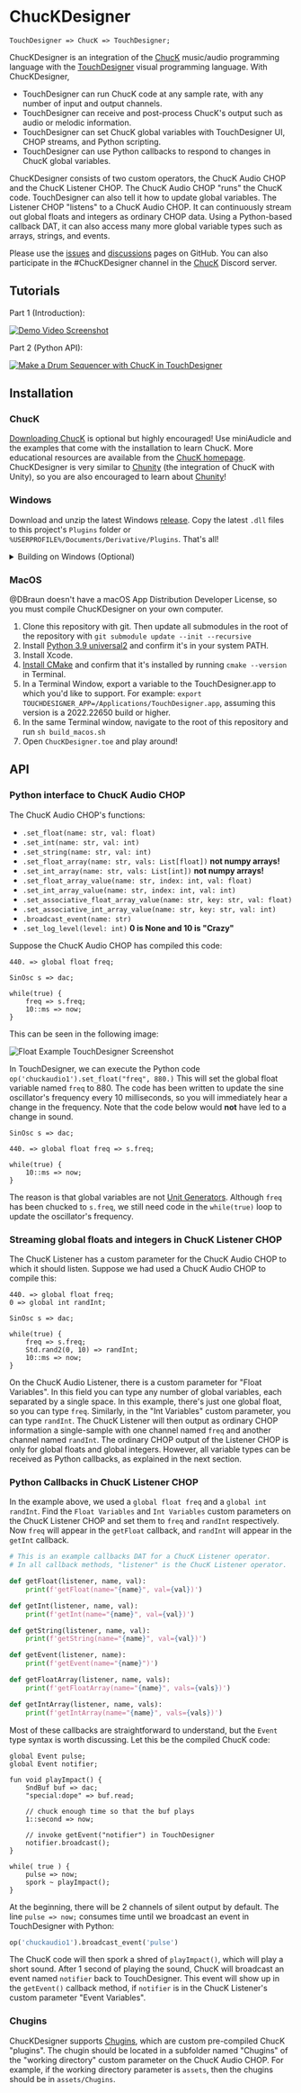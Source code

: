 # ChucKDesigner

`TouchDesigner => ChucK => TouchDesigner;`

ChucKDesigner is an integration of the [ChucK](https://chuck.stanford.edu/) music/audio programming language with the [TouchDesigner](https://derivative.ca) visual programming language. With ChucKDesigner,
* TouchDesigner can run ChucK code at any sample rate, with any number of input and output channels.
* TouchDesigner can receive and post-process ChucK's output such as audio or melodic information.
* TouchDesigner can set ChucK global variables with TouchDesigner UI, CHOP streams, and Python scripting.
* TouchDesigner can use Python callbacks to respond to changes in ChucK global variables.

ChucKDesigner consists of two custom operators, the ChucK Audio CHOP and the ChucK Listener CHOP. The ChucK Audio CHOP "runs" the ChucK code. TouchDesigner can also tell it how to update global variables. The Listener CHOP "listens" to a ChucK Audio CHOP. It can continuously stream out global floats and integers as ordinary CHOP data. Using a Python-based callback DAT, it can also access many more global variable types such as arrays, strings, and events.

Please use the [issues](https://github.com/DBraun/ChucKDesigner/issues) and [discussions](https://github.com/DBraun/ChucKDesigner/discussions) pages on GitHub. You can also participate in the #ChucKDesigner channel in the [ChucK](https://chuck.stanford.edu/) Discord server.

## Tutorials

Part 1 (Introduction):

[![Demo Video Screenshot](https://img.youtube.com/vi/TmJQh1lWXso/0.jpg)](https://www.youtube.com/watch?v=TmJQh1lWXso "ChucKDesigner - Music Programming in TouchDesigner")

Part 2 (Python API):

[![Make a Drum Sequencer with ChucK in TouchDesigner](https://img.youtube.com/vi/U34PyL_zMJ0/0.jpg)](https://www.youtube.com/watch?v=U34PyL_zMJ0 "Make a Drum Sequencer with ChucK in TouchDesigner")

## Installation

### ChucK

[Downloading ChucK](https://chuck.stanford.edu/release/) is optional but highly encouraged! Use miniAudicle and the examples that come with the installation to learn ChucK. More educational resources are available from the [ChucK homepage](https://chuck.stanford.edu/). ChucKDesigner is very similar to [Chunity](https://chuck.stanford.edu/chunity/) (the integration of ChucK with Unity), so you are also encouraged to learn about [Chunity](https://github.com/ccrma/chunity/)!

### Windows

Download and unzip the latest Windows [release](https://github.com/DBraun/ChucKDesigner/releases). Copy the latest `.dll` files to this project's `Plugins` folder or `%USERPROFILE%/Documents/Derivative/Plugins`. That's all!

<details>
<summary>Building on Windows (Optional)</summary>
<br>
Clone this repository with git. Then update all submodules in the root of the repository with <code>git submodule update --init --recursive</code>.
<br>
Install <a href="https://www.python.org/downloads/release/python-3910/">Python 3.9</a> to <code>C:/Python39/</code> and confirm it's in your system PATH.
<br>
Install CMake and confirm that it's installed by running <code>cmake --version</code> in a command prompt.
<br>
Then in this repository,
<br>
<code>
cmake . -DCMAKE_BUILD_TYPE=Release -Bbuild
</code>
<br>
Finally, open <code>build/ChucKDesignerCHOP.sln</code> and compile.
</details>

### MacOS

@DBraun doesn't have a macOS App Distribution Developer License, so you must compile ChucKDesigner on your own computer.

1. Clone this repository with git. Then update all submodules in the root of the repository with `git submodule update --init --recursive`
2. Install [Python 3.9 universal2](https://www.python.org/downloads/release/python-3910/) and confirm it's in your system PATH.
3. Install Xcode.
4. [Install CMake](https://cmake.org/download/) and confirm that it's installed by running `cmake --version` in Terminal.
5. In a Terminal Window, export a variable to the TouchDesigner.app to which you'd like to support. For example: `export TOUCHDESIGNER_APP=/Applications/TouchDesigner.app`, assuming this version is a 2022.22650 build or higher.
6. In the same Terminal window, navigate to the root of this repository and run `sh build_macos.sh`
7. Open `ChucKDesigner.toe` and play around!

<!-- Download and unzip the latest macOS [release](https://github.com/DBraun/ChucKDesigner/releases). Copy the latest `.plugin` and `.dylib` files to this project's `Plugins` folder or `~/Library/Application Support/Derivative/TouchDesigner099/Plugins`. -->

## API

### Python interface to ChucK Audio CHOP

The ChucK Audio CHOP's functions:

* `.set_float(name: str, val: float)`
* `.set_int(name: str, val: int)`
* `.set_string(name: str, val: int)`
* `.set_float_array(name: str, vals: List[float])` **not numpy arrays!**
* `.set_int_array(name: str, vals: List[int])` **not numpy arrays!**
* `.set_float_array_value(name: str, index: int, val: float)`
* `.set_int_array_value(name: str, index: int, val: int)`
* `.set_associative_float_array_value(name: str, key: str, val: float)`
* `.set_associative_int_array_value(name: str, key: str, val: int)`
* `.broadcast_event(name: str)`
* `.set_log_level(level: int)` **0 is None and 10 is "Crazy"**

Suppose the ChucK Audio CHOP has compiled this code:

```chuck
440. => global float freq;

SinOsc s => dac;

while(true) {
    freq => s.freq;
    10::ms => now;
}
```

This can be seen in the following image:

![Float Example TouchDesigner Screenshot](docs/float_example.png?raw=true "Float Example TouchDesigner Screenshot")

In TouchDesigner, we can execute the Python code
`op('chuckaudio1').set_float("freq", 880.)`
This will set the global float variable named `freq` to 880. The code has been written to update the sine oscillator's frequency every 10 milliseconds, so you will immediately hear a change in the frequency. Note that the code below would **not** have led to a change in sound.

```chuck
SinOsc s => dac;

440. => global float freq => s.freq;

while(true) {
    10::ms => now;
}
```

The reason is that global variables are not [Unit Generators](https://chuck.stanford.edu/doc/program/ugen.html). Although `freq` has been chucked to `s.freq`, we still need code in the `while(true)` loop to update the oscillator's frequency.

### Streaming global floats and integers in ChucK Listener CHOP

The ChucK Listener has a custom parameter for the ChucK Audio CHOP to which it should listen. Suppose we had used a ChucK Audio CHOP to compile this:

```chuck
440. => global float freq;
0 => global int randInt;

SinOsc s => dac;

while(true) {
    freq => s.freq;
    Std.rand2(0, 10) => randInt;
    10::ms => now;
}
```

On the ChucK Audio Listener, there is a custom parameter for "Float Variables". In this field you can type any number of global variables, each separated by a single space. In this example, there's just one global float, so you can type `freq`. Similarly, in the "Int Variables" custom parameter, you can type `randInt`. The ChucK Listener will then output as ordinary CHOP information a single-sample with one channel named `freq` and another channel named `randInt`. The ordinary CHOP output of the Listener CHOP is only for global floats and global integers. However, all variable types can be received as Python callbacks, as explained in the next section.

### Python Callbacks in ChucK Listener CHOP

In the example above, we used a `global float freq` and a `global int randInt`. Find the `Float Variables` and `Int Variables` custom parameters on the ChucK Listener CHOP and set them to `freq` and `randInt` respectively. Now `freq` will appear in the `getFloat` callback, and `randInt` will appear in the `getInt` callback. 

```python
# This is an example callbacks DAT for a ChucK Listener operator.
# In all callback methods, "listener" is the ChucK Listener operator.

def getFloat(listener, name, val):
    print(f'getFloat(name="{name}", val={val})')

def getInt(listener, name, val):
    print(f'getInt(name="{name}", val={val})')

def getString(listener, name, val):
    print(f'getString(name="{name}", val={val})')

def getEvent(listener, name):
    print(f'getEvent(name="{name}")')

def getFloatArray(listener, name, vals):
    print(f'getFloatArray(name="{name}", vals={vals})')

def getIntArray(listener, name, vals):
    print(f'getIntArray(name="{name}", vals={vals})')
```

Most of these callbacks are straightforward to understand, but the `Event` type syntax is worth discussing. Let this be the compiled ChucK code:

```chuck
global Event pulse;
global Event notifier;

fun void playImpact() {
    SndBuf buf => dac;
    "special:dope" => buf.read;

    // chuck enough time so that the buf plays
    1::second => now; 
    
    // invoke getEvent("notifier") in TouchDesigner
    notifier.broadcast();
}

while( true ) {
    pulse => now;
    spork ~ playImpact();
}
```

At the beginning, there will be 2 channels of silent output by default. The line `pulse => now;` consumes time until we broadcast an event in TouchDesigner with Python:
```python
op('chuckaudio1').broadcast_event('pulse')
```

The ChucK code will then spork a shred of `playImpact()`, which will play a short sound. After 1 second of playing the sound, ChucK will broadcast an event named `notifier` back to TouchDesigner. This event will show up in the `getEvent()` callback method, if `notifier` is in the ChucK Listener's custom parameter "Event Variables".


### Chugins

ChucKDesigner supports [Chugins](https://github.com/ccrma/chugins/), which are custom pre-compiled ChucK "plugins". The chugin should be located in a subfolder named "Chugins" of the "working directory" custom parameter on the ChucK Audio CHOP. For example, if the working directory parameter is `assets`, then the chugins should be in `assets/Chugins`.
